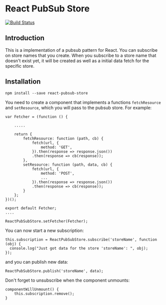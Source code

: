 # React PubSub Store

[![Build Status](https://travis-ci.org/timoj/react-pubsub-store.svg?branch=master)](https://travis-ci.org/timoj/react-pubsub-store)

## Introduction

This is a implementation of a pubsub pattern for React. You can subscribe on store names that you create. When you subscribe to a store name that doesn't exist yet, it will be created as well as a initial data fetch for the specific store.

## Installation

`npm install --save react-pubsub-store`

You need to create a component that implements a functions `fetchResource` and `setResource`, which you will pass to the pubsub store. For example:
```
var Fetcher = (function () {

    .....

    return {
        fetchResource: function (path, cb) {
            fetch(url, {
                method: 'GET',
            }).then(response => response.json())
            .then(response => cb(response));
        },
        setResource: function (path, data, cb) {
            fetch(url, {
                method: 'POST',
                ...
            }).then(response => response.json())
            .then(response => cb(response));
        }
    };
})();

export default Fetcher;
....

ReactPubSubStore.setFetcher(Fetcher);
```

You can now start a new subscription:
```
this.subscription = ReactPubSubStore.subscribe('storeName', function (obj) {
  console.log("Just got data for the store 'storeName': ", obj);
});
```

and you can publish new data:
```
ReactPubSubStore.publish('storeName', data);
```

Don't forget to unsubscribe when the component unmounts:
```$xslt
componentWillUnmount() {
    this.subscription.remove();
}
```